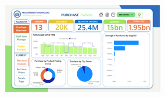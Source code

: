 ![Dashboard for Purchase Invoices](https://github.com/thuyhangpham/http_thuyhang/blob/20d1c7e409871419533f6f42f714742fb3d96019/Cloud-based%20BI%20Solution%20for%20Purchasing%20Department/Visualization/Dashboard_Purchase%20Invoices.png)
